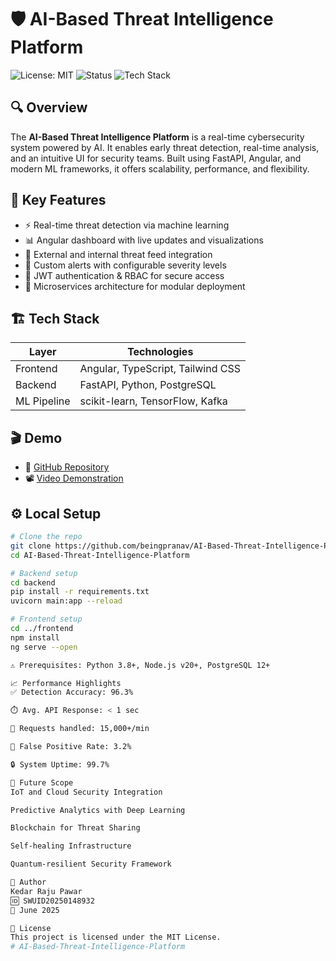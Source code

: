 # 🛡️ AI-Based Threat Intelligence Platform

![License: MIT](https://img.shields.io/badge/License-MIT-green.svg)
![Status](https://img.shields.io/badge/status-Completed-blue)
![Tech Stack](https://img.shields.io/badge/Tech-Stack-informational)

## 🔍 Overview
The **AI-Based Threat Intelligence Platform** is a real-time cybersecurity system powered by AI. It enables early threat detection, real-time analysis, and an intuitive UI for security teams. Built using FastAPI, Angular, and modern ML frameworks, it offers scalability, performance, and flexibility.

## 🎯 Key Features

- ⚡ Real-time threat detection via machine learning  
- 📊 Angular dashboard with live updates and visualizations  
- 📡 External and internal threat feed integration  
- 📣 Custom alerts with configurable severity levels  
- 🔐 JWT authentication & RBAC for secure access  
- 🔄 Microservices architecture for modular deployment

## 🏗️ Tech Stack

| Layer         | Technologies                      |
|---------------|-----------------------------------|
| Frontend      | Angular, TypeScript, Tailwind CSS |
| Backend       | FastAPI, Python, PostgreSQL       |
| ML Pipeline   | scikit-learn, TensorFlow, Kafka   |




## 🎬 Demo

- 🔗 [GitHub Repository](https://github.com/beingpranav/AI-Based-Threat-Intelligence-Platform)  
- 📽️ [Video Demonstration](https://drive.google.com/file/d/1KoxS9cMj0Q3H5kVepMmHro5pIkySWJMn/view?usp=sharing)

## ⚙️ Local Setup

```bash
# Clone the repo
git clone https://github.com/beingpranav/AI-Based-Threat-Intelligence-Platform.git
cd AI-Based-Threat-Intelligence-Platform

# Backend setup
cd backend
pip install -r requirements.txt
uvicorn main:app --reload

# Frontend setup
cd ../frontend
npm install
ng serve --open

⚠️ Prerequisites: Python 3.8+, Node.js v20+, PostgreSQL 12+

📈 Performance Highlights
✅ Detection Accuracy: 96.3%

⏱️ Avg. API Response: < 1 sec

🔄 Requests handled: 15,000+/min

🧠 False Positive Rate: 3.2%

🔒 System Uptime: 99.7%

🚀 Future Scope
IoT and Cloud Security Integration

Predictive Analytics with Deep Learning

Blockchain for Threat Sharing

Self-healing Infrastructure

Quantum-resilient Security Framework

👤 Author
Kedar Raju Pawar
🆔 SWUID20250148932
📅 June 2025

📄 License
This project is licensed under the MIT License.
#   A I - B a s e d - T h r e a t - I n t e l l i g e n c e - P l a t f o r m 
 
 
